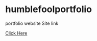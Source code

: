 # humblefoolportfolio
portfolio website
Site link

[Click Here](https://humblef0ol.github.io/humblefoolportfolio/)
